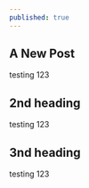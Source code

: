 ```yaml
---
published: true
---
```

## A New Post

testing 123


## 2nd heading
testing 123

## 3nd heading
testing 123
